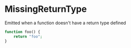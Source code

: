 # MissingReturnType

Emitted when a function doesn't have a return type defined

```php
function foo() {
    return "foo";
}
```
